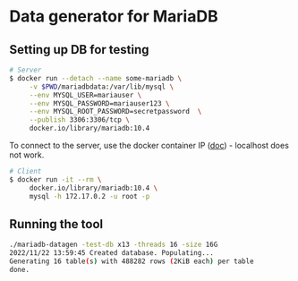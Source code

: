 # Data generator for MariaDB

## Setting up DB for testing

``` sh
# Server
$ docker run --detach --name some-mariadb \
     -v $PWD/mariadbdata:/var/lib/mysql \
     --env MYSQL_USER=mariauser \
     --env MYSQL_PASSWORD=mariauser123 \
     --env MYSQL_ROOT_PASSWORD=secretpassword  \
     --publish 3306:3306/tcp \
     docker.io/library/mariadb:10.4

``` 

To connect to the server, use the docker container IP ([doc](https://mariadb.com/kb/en/installing-and-using-mariadb-via-docker/)) - localhost does not work.


``` sh
# Client
$ docker run -it --rm \
     docker.io/library/mariadb:10.4 \
     mysql -h 172.17.0.2 -u root -p


```

## Running the tool

``` sh
./mariadb-datagen -test-db x13 -threads 16 -size 16G
2022/11/22 13:59:45 Created database. Populating...
Generating 16 table(s) with 488282 rows (2KiB each) per table
done.

```
